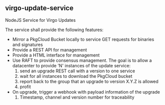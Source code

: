 ## virgo-update-service

NodeJS Service for Virgo Updates

The service shall provide the following features:

  * Mirror a PkgCloud Bucket locally to service GET requests for binaries and
    signatures
  * Provide a REST API for management
  * Provide a HTML interface for management
  * Use RAFT to provide consensus management. The goal is to allow a datacenter
    to provide 'N' instances of the update service:
      1. send an upgrade REST call with a version to one service
      2. wait for all instances to download the PkgCloud bucket
      3. report back to the group that an upgrade to version X.Y.Z is allowed
      4. profit
  * On upgrade, trigger a webhook with payload information of the upgrade
    1. Timestamp, channel and version number for traceability
